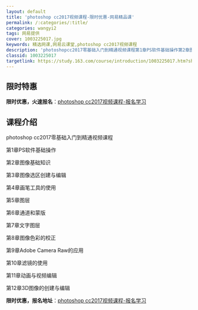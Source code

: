 ```yaml
---
layout: default
title: 'photoshop cc2017视频课程-限时优惠-网易精品课'
permalink: /:categories/:title/
categories: wangyi2
tags: 网易提供
cover: 1003225017.jpg
keywords: 精选网课,网易云课堂,photoshop cc2017视频课程
description: 'photoshopcc2017零基础入门到精通视频课程第1章PS软件基础操作第2章图像基础知识第3章图像选区创建与编辑第'
classid: 1003225017
targetlink: https://study.163.com/course/introduction/1003225017.htm?share=1&shareId=1025206652&utm_campaign=share&utm_medium=iphoneShare&utm_source=&utm_u=1025206652
---
```


## 限时特惠

**限时优惠，火速报名**：[photoshop cc2017视频课程-报名学习](https://study.163.com/course/introduction/1003225017.htm?share=1&shareId=1025206652&utm_campaign=share&utm_medium=iphoneShare&utm_source=&utm_u=1025206652)

## 课程介绍

photoshop cc2017零基础入门到精通视频课程

第1章PS软件基础操作

第2章图像基础知识

第3章图像选区创建与编辑

第4章画笔工具的使用

第5章图层

第6章通道和蒙版

第7章文字图层

第8章图像色彩的校正

第9章Adobe Camera Raw的应用

第10章滤镜的使用

第11章动画与视频编辑

第12章3D图像的创建与编辑

**限时优惠，报名地址**：[photoshop cc2017视频课程-报名学习](https://study.163.com/course/introduction/1003225017.htm?share=1&shareId=1025206652&utm_campaign=share&utm_medium=iphoneShare&utm_source=&utm_u=1025206652)

